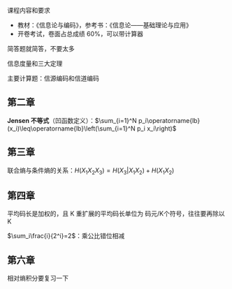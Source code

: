 <!-- ---
title: 小结
date: 2022-03-07T14:00:00+08:00
categories: ["信息论"]
layout: note
article: false
--- -->

课程内容和要求
- 教材：《信息论与编码》，参考书：《信息论——基础理论与应用》
- 开卷考试，卷面占总成绩 60%，可以带计算器


简答题就简答，不要太多

信息度量和三大定理

主要计算题：信源编码和信道编码

## 第二章

**Jensen 不等式**（凹函数定义）：$\sum_{i=1}^N p_i\operatorname{lb}(x_i)\leq\operatorname{lb}\left(\sum_{i=1}^N p_i x_i\right)$

## 第三章

联合熵与条件熵的关系：$H(X_1X_2X_3)=H(X_3|X_1X_2)+H(X_1X_2)$

## 第四章

平均码长是加权的，且 K 重扩展的平均码长单位为 码元/K个符号，往往要再除以 K

$\sum_i\frac{i}{2^i}=2$：乘公比错位相减

## 第六章

相对熵积分要复习一下
